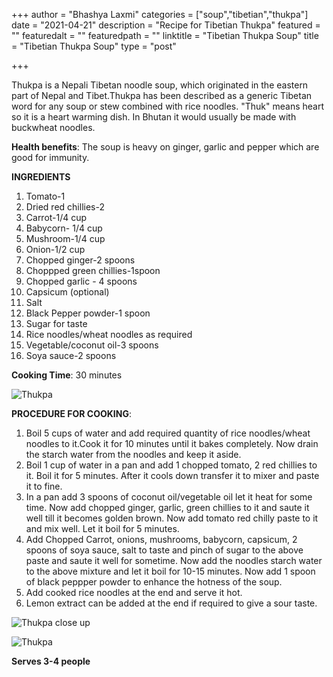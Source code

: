 +++
author = "Bhashya Laxmi"
categories = ["soup","tibetian","thukpa"]
date = "2021-04-21"
description = "Recipe for Tibetian Thukpa"
featured = ""
featuredalt = ""
featuredpath = ""
linktitle = "Tibetian Thukpa Soup"
title = "Tibetian Thukpa Soup"
type = "post"

+++

Thukpa is a Nepali Tibetan noodle soup, which originated in the eastern part of Nepal and Tibet.Thukpa has been described as a generic Tibetan word for any soup or stew combined with rice noodles. "Thuk" means heart so it is a heart warming dish. In Bhutan it would usually be made with buckwheat noodles. 

**Health benefits**: The soup is heavy on ginger, garlic and pepper which are good for immunity.  

 **INGREDIENTS**   
 1. Tomato-1  
 2. Dried red chillies-2  
 3. Carrot-1/4 cup  
 4. Babycorn- 1/4 cup  
 5. Mushroom-1/4 cup  
 6. Onion-1/2 cup      
 7. Chopped ginger-2 spoons    
 8. Choppped green chillies-1spoon      
 9. Chopped garlic - 4 spoons  
 10. Capsicum (optional)    
 11. Salt  
 12. Black Pepper powder-1 spoon
 13. Sugar for taste    
 14. Rice noodles/wheat noodles as required     
 15. Vegetable/coconut oil-3 spoons    
 16. Soya sauce-2 spoons   

 **Cooking Time**: 30 minutes

![Thukpa](/img/thukpa/img1.jpg)

**PROCEDURE FOR COOKING**:  
1. Boil 5 cups of water and add required quantity of rice noodles/wheat noodles to it.Cook it for 10 minutes until it bakes completely. Now drain the starch water from the noodles and keep it aside.  
2. Boil 1 cup of water in a pan and add 1 chopped tomato, 2 red chillies to it. Boil it for 5 minutes. After it cools down transfer it to mixer and paste it to fine.  
3. In a pan add 3 spoons of coconut oil/vegetable oil let it heat for some time. Now add chopped ginger, garlic, green chillies to it and saute it well till it becomes golden brown. Now add tomato red chilly paste to it and mix well. Let it boil for 5 minutes.  
4. Add Chopped Carrot, onions, mushrooms, babycorn, capsicum, 2 spoons of soya sauce, salt to taste and pinch of sugar to the above paste and saute it well for sometime. Now add the noodles starch water to the above mixture and let it boil for 10-15 minutes. Now add 1 spoon of black peppper powder to enhance the hotness of the soup.  
5. Add cooked rice noodles at the end and serve it hot.  
6. Lemon extract can be added at the end if required to give a sour taste.  



![Thukpa close up](/img/thukpa/img2.jpg)



![Thukpa](/img/thukpa/img3.jpg)


**Serves 3-4 people**


